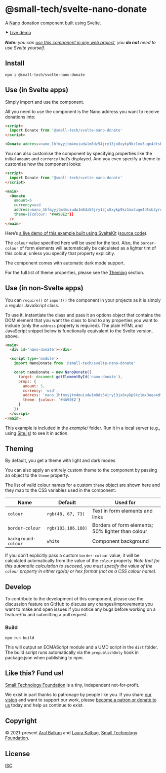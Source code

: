 # @small-tech/svelte-nano-donate

A [Nano](https://nano.org) donation component built using Svelte.

⯈ [Live demo](https://small-tech.org/demo/svelte-nano-donate/)

___Note:__ you can [use this component in any web project](#use-in-non-svelte-apps), you __do not__ need to use Svelte yourself._

## Install

```shell
npm i @small-tech/svelte-nano-donate
```

## Use (in Svelte apps)

Simply import and use the component.

All you need to use the component is the Nano address you want to receive donations into:

```html
<script>
  import Donate from '@small-tech/svelte-nano-donate'
</script>

<Donate address=nano_1hfmyyjtm4muiudw1m8dz54jry13jx8xykp9kz1mx3uqe4dtsb3yrdkjgy6g/>
```

You can also customise the component by specifying properties like the initial `amount` and `currency` that’s displayed. And you even specify a theme to customise how the component looks:

```html
<script>
  import Donate from '@small-tech/svelte-nano-donate'
</script>

<main>
  <Donate
    amount=5
    currency=usd
    address=nano_1hfmyyjtm4muiudw1m8dz54jry13jx8xykp9kz1mx3uqe4dtsb3yrdkjgy6g
    theme={{colour: '#4A90E2'}}
  />
</main>
```

Here’s [a live demo of this example built using SvelteKit](https://small-tech.org/demo/svelte-nano-donate) ([source code](https://github.com/small-tech/svelte-nano-donate-demo/)).

The `colour` value specified here will be used for the text. Also, the `border-colour` of form elements will automatically be calculated as a lighter tint of this colour, unless you specify that property explicitly.

The component comes with automatic dark mode support.

For the full list of theme properties, please see the [Theming](#theming) section.

## Use (in non-Svelte apps)

You can `require()` or `import()` the component in your projects as it is simply a regular JavaScript class.

To use it, instantiate the class and pass it an options object that contains the DOM element that you want the class to bind to any properties you want to include (only the `address` property is required). The plain HTML and JavaScript snippet below is functionally equivalent to the Svelte version, above.

```html
<main>
  <div id='nano-donate'></div>

  <script type='module'>
    import NanoDonate from '@small-tech/svelte-nano-donate'

    const nanoDonate = new NanoDonate({
      target: document.getElementById('nano-donate'),
      props: {
        amount: 5,
        currency: 'usd',
        address: 'nano_1hfmyyjtm4muiudw1m8dz54jry13jx8xykp9kz1mx3uqe4dtsb3yrdkjgy6g',
        theme: {colour: '#4A90E2'}
      }
    })
  </script>
</main>
```

This example is included in the _example/_ folder. Run it in a local server (e.g., using [Site.js](https://sitejs.org)) to see it in action.

## Theming

By default, you get a theme with light and dark modes.

You can also apply an entirely custom theme to the component by passing an object to the `theme` property.

The list of valid colour names for a custom `theme` object are shown here and they map to the CSS variables used in the component:

| Name                | Default            | Used for                                          |
| ------------------- | ------------------ | ------------------------------------------------- |
| `colour`            | `rgb(48, 67, 73)`  | Text in form elements and links                   |
| `border-colour`     | `rgb(183,186,188)` | Borders of form elements; 50% lighter than colour |
| `background-colour` | `white`            | Component background                              |

If you don’t explicitly pass a custom `border-colour` value, it will be calculated automatically from the value of the `colour` property. _Note that for this automatic calculation to succeed, you must specify the value of the `colour` property in either rgb(a) or hex format (not as a CSS colour name)._

## Develop

To contribute to the development of this component, please use the discussion feature on GitHub to discuss any changes/improvements you want to make and open issues if you notice any bugs before working on a feature/fix and submitting a pull request.

### Build

```
npm run build
```

This will output an ECMAScript module and a UMD script in the `dist` folder. The build script runs automatically via the `prepublishOnly` hook in package.json when publishing to npm.

## Like this? Fund us!

[Small Technology Foundation](https://small-tech.org) is a tiny, independent not-for-profit.

We exist in part thanks to patronage by people like you. If you share [our vision](https://small-tech.org/about/#small-technology) and want to support our work, please [become a patron or donate to us](https://small-tech.org/fund-us) today and help us continue to exist.

## Copyright

&copy; 2021-present [Aral Balkan](https://ar.al) and [Laura Kalbag](https://laurakalbag.com), [Small Technology Foundation](https://small-tech.org).

## License

[ISC](https://opensource.org/licenses/ISC)

